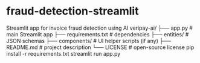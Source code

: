 # fraud-detection-streamlit
Streamlit app for invoice fraud detection using AI
veripay-ai/
├── app.py              # main Streamlit app
├── requirements.txt    # dependencies
├── entities/           # JSON schemas
├── components/         # UI helper scripts (if any)
├── README.md           # project description
└── LICENSE             # open-source license
pip install -r requirements.txt
streamlit run app.py
